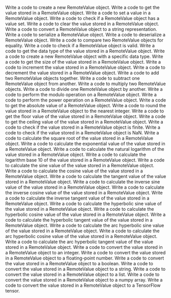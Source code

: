 Write a code to create a new RemoteValue object.
Write a code to get the value stored in a RemoteValue object.
Write a code to set a value in a RemoteValue object.
Write a code to check if a RemoteValue object has a value set.
Write a code to clear the value stored in a RemoteValue object.
Write a code to convert a RemoteValue object to a string representation.
Write a code to serialize a RemoteValue object.
Write a code to deserialize a RemoteValue object.
Write a code to compare two RemoteValue objects for equality.
Write a code to check if a RemoteValue object is valid.
Write a code to get the data type of the value stored in a RemoteValue object.
Write a code to create a new RemoteValue object with a specific data type.
Write a code to get the size of the value stored in a RemoteValue object.
Write a code to increment the value stored in a RemoteValue object.
Write a code to decrement the value stored in a RemoteValue object.
Write a code to add two RemoteValue objects together.
Write a code to subtract one RemoteValue object from another.
Write a code to multiply two RemoteValue objects.
Write a code to divide one RemoteValue object by another.
Write a code to perform the modulo operation on a RemoteValue object.
Write a code to perform the power operation on a RemoteValue object.
Write a code to get the absolute value of a RemoteValue object.
Write a code to round the value stored in a RemoteValue object to the nearest integer.
Write a code to get the floor value of the value stored in a RemoteValue object.
Write a code to get the ceiling value of the value stored in a RemoteValue object.
Write a code to check if the value stored in a RemoteValue object is finite.
Write a code to check if the value stored in a RemoteValue object is NaN.
Write a code to calculate the square root of the value stored in a RemoteValue object.
Write a code to calculate the exponential value of the value stored in a RemoteValue object.
Write a code to calculate the natural logarithm of the value stored in a RemoteValue object.
Write a code to calculate the logarithm base 10 of the value stored in a RemoteValue object.
Write a code to calculate the sine value of the value stored in a RemoteValue object.
Write a code to calculate the cosine value of the value stored in a RemoteValue object.
Write a code to calculate the tangent value of the value stored in a RemoteValue object.
Write a code to calculate the inverse sine value of the value stored in a RemoteValue object.
Write a code to calculate the inverse cosine value of the value stored in a RemoteValue object.
Write a code to calculate the inverse tangent value of the value stored in a RemoteValue object.
Write a code to calculate the hyperbolic sine value of the value stored in a RemoteValue object.
Write a code to calculate the hyperbolic cosine value of the value stored in a RemoteValue object.
Write a code to calculate the hyperbolic tangent value of the value stored in a RemoteValue object.
Write a code to calculate the arc hyperbolic sine value of the value stored in a RemoteValue object.
Write a code to calculate the arc hyperbolic cosine value of the value stored in a RemoteValue object.
Write a code to calculate the arc hyperbolic tangent value of the value stored in a RemoteValue object.
Write a code to convert the value stored in a RemoteValue object to an integer.
Write a code to convert the value stored in a RemoteValue object to a floating-point number.
Write a code to convert the value stored in a RemoteValue object to a boolean.
Write a code to convert the value stored in a RemoteValue object to a string.
Write a code to convert the value stored in a RemoteValue object to a list.
Write a code to convert the value stored in a RemoteValue object to a numpy array.
Write a code to convert the value stored in a RemoteValue object to a TensorFlow tensor.